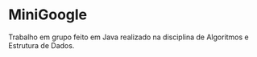 # MiniGoogle
Trabalho em grupo feito em Java realizado na disciplina de Algoritmos e Estrutura de Dados.
